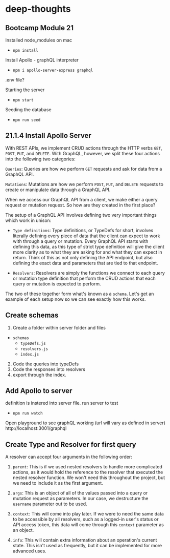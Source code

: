 # deep-thoughts

## Bootcamp Module 21

Installed node_modules on mac

- `npm install`

Install Apollo - graphQL interpreter

- `npm i apollo-server-express graphql`

.env file?

Starting the server

- `npm start`

Seeding the database

- `npm run seed`

## 21.1.4 Install Apollo Server

With REST APIs, we implement CRUD actions through the HTTP verbs `GET`, `POST`, `PUT`, and `DELETE`. With GraphQL, however, we split these four actions into the following two categories:

`Queries`: Queries are how we perform `GET` requests and ask for data from a GraphQL API.

`Mutations`: Mutations are how we perform `POST`, `PUT`, and `DELETE` requests to create or manipulate data through a GraphQL API.

When we access our GraphQL API from a client, we make either a query request or mutation request. So how are they created in the first place?

The setup of a GraphQL API involves defining two very important things which work in unison:

- `Type definitions`: Type definitions, or TypeDefs for short, involves literally defining every piece of data that the client can expect to work with through a query or mutation. Every GraphQL API starts with defining this data, as this type of strict type definition will give the client more clarity as to what they are asking for and what they can expect in return. Think of this as not only defining the API endpoint, but also defining the exact data and parameters that are tied to that endpoint.

- `Resolvers`: Resolvers are simply the functions we connect to each query or mutation type definition that perform the CRUD actions that each query or mutation is expected to perform.

The two of these together form what's known as a `schema`. Let's get an example of each setup now so we can see exactly how this works.

## Create schemas

1. Create a folder within server folder and files

- `schemas`
  - `typeDefs.js`
  - `resolvers.js`
  - `index.js`

2. Code the queries into typeDefs
3. Code the responses into resolvers
4. export through the index.

## Add Apollo to server

definition is instered into server file.
run server to test

- `npm run watch`

Open playground to see graphQL working (url will vary as defined in server)
http://localhost:3001/graphql

## Create Type and Resolver for first query

A resolver can accept four arguments in the following order:
1. `parent`: This is if we used nested resolvers to handle more complicated actions, as it would hold the reference to the resolver that executed the nested resolver function. We won't need this throughout the project, but we need to include it as the first argument.

2. `args`: This is an object of all of the values passed into a query or mutation request as parameters. In our case, we destructure the `username` parameter out to be used.

3. `context`: This will come into play later. If we were to need the same data to be accessible by all resolvers, such as a logged-in user's status or API access token, this data will come through this `context` parameter as an object.

4. `info`: This will contain extra information about an operation's current state. This isn't used as frequently, but it can be implemented for more advanced uses.